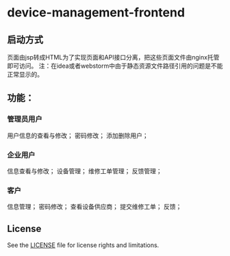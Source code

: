 # device-management-frontend
  

## 启动方式
页面由jsp转成HTML为了实现页面和API接口分离，把这些页面文件由nginx托管即可访问。
注：在idea或者webstorm中由于静态资源文件路径引用的问题是不能正常显示的。

## 功能：
### 管理员用户
用户信息的查看与修改；
密码修改；
添加删除用户；
### 企业用户
信息查看与修改；
设备管理；
维修工单管理；
反馈管理；
### 客户
信息管理；
密码修改；
查看设备供应商；
提交维修工单；
反馈；

## License
See the [LICENSE](./LICENSE) file for license rights and limitations.
